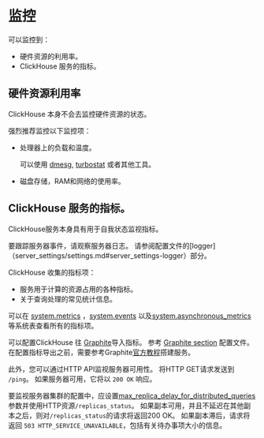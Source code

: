 # 监控

可以监控到：

- 硬件资源的利用率。
- ClickHouse 服务的指标。

## 硬件资源利用率

ClickHouse 本身不会去监控硬件资源的状态。

强烈推荐监控以下监控项：

- 处理器上的负载和温度。

    可以使用 [dmesg](https://en.wikipedia.org/wiki/Dmesg), [turbostat](https://www.linux.org/docs/man8/turbostat.html) 或者其他工具。

- 磁盘存储，RAM和网络的使用率。

##  ClickHouse 服务的指标。

ClickHouse服务本身具有用于自我状态监视指标。

要跟踪服务器事件，请观察服务器日志。 请参阅配置文件的[logger]（server_settings/settings.md#server_settings-logger）部分。

ClickHouse 收集的指标项：

- 服务用于计算的资源占用的各种指标。
- 关于查询处理的常见统计信息。

可以在 [system.metrics](system_tables.md#system_tables-metrics) ，[system.events](system_tables.md#system_tables-events) 以及[system.asynchronous_metrics](system_tables.md#system_tables-asynchronous_metrics) 等系统表查看所有的指标项。

可以配置ClickHouse 往 [Graphite](https://github.com/graphite-project)导入指标。 参考 [Graphite section](server_settings/settings.md#server_settings-graphite) 配置文件。在配置指标导出之前，需要参考Graphite[官方教程](https://graphite.readthedocs.io/en/latest/install.html)搭建服务。

此外，您可以通过HTTP API监视服务器可用性。 将HTTP GET请求发送到 `/ping`。 如果服务器可用，它将以 `200 OK` 响应。

要监视服务器集群的配置中，应设置[max_replica_delay_for_distributed_queries](settings/settings.md#settings-max_replica_delay_for_distributed_queries)参数并使用HTTP资源`/replicas_status`。 如果副本可用，并且不延迟在其他副本之后，则对`/replicas_status`的请求将返回200 OK。 如果副本滞后，请求将返回 `503 HTTP_SERVICE_UNAVAILABLE`，包括有关待办事项大小的信息。
